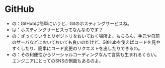 # GitHub

- の：GitHubは簡単にいうと、Gitのホスティングサービスね。
- は：ホスティングサービスってなんなのです？
- の：ざっくりいうとリポジトリをおいておく場所よ。もちろん、手元や自前のサーバなどにおいておいても良いのだけど、GitHubを使えばコードを見やすくしたり、簡単にコード変更のリクエストを出したりできるわ。
- の：その利便性からソーシャルコーディングなんて言葉も生まれるくらい。エンジニアにとってのSNSの側面もあるのよ。

